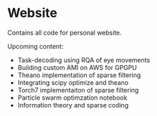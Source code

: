 # Website

Contains all code for personal website.

Upcoming content:

* Task-decoding using RQA of eye movements
* Building custom AMI on AWS for GPGPU
* Theano implementation of sparse filtering
* Integrating scipy optimize and theano
* Torch7 implementaiton of sparse filtering
* Particle swarm optimzation notebook
* Information theory and sparse coding